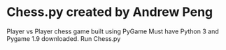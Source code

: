 # Chess.py created by Andrew Peng
Player vs Player chess game built using PyGame
Must have Python 3 and Pygame 1.9 downloaded. Run Chess.py 
